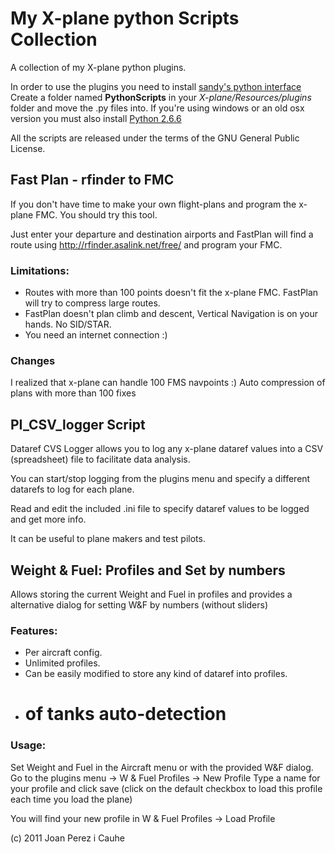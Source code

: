 # My X-plane python Scripts Collection

A collection of my X-plane python plugins.

In order to use the plugins you need to install [sandy's python interface](http://www.xpluginsdk.org/python_interface_sdk100_downloads.htm)
Create a folder named **PythonScripts** in your *X-plane/Resources/plugins* folder and move the .py files into.
If you're using windows or an old osx version you must also install [Python 2.6.6](http://www.python.org/download/releases/2.6.6/)

All the scripts are released under the terms of the GNU General Public License.

## Fast Plan - rfinder to FMC

If you don't have time to make your own flight-plans and program the x-plane FMC. You should try this tool.

Just enter your departure and destination airports and FastPlan will find a route using http://rfinder.asalink.net/free/ and program your FMC.

### Limitations:
* Routes with more than 100 points doesn't fit the x-plane FMC. FastPlan will try to compress large routes.
* FastPlan doesn't plan climb and descent, Vertical Navigation is on your hands. No SID/STAR.
* You need an internet connection :)

### Changes
I realized that x-plane can handle 100 FMS navpoints :)
Auto compression of plans with more than 100 fixes  


## PI_CSV_logger Script

Dataref CVS Logger allows you to log any x-plane dataref values into a CSV (spreadsheet) file to facilitate data analysis.

You can start/stop logging from the plugins menu and specify a different datarefs to log for each plane.

Read and edit the included .ini file to specify dataref values to be logged and get more info.

It can be useful to plane makers and test pilots.

## Weight & Fuel: Profiles and Set by numbers 

Allows storing the current Weight and Fuel in profiles and provides a alternative dialog for setting W&F by numbers (without sliders) 

### Features:

* Per aircraft config.
* Unlimited profiles.
* Can be easily modified to store any kind of dataref into profiles.
* # of tanks auto-detection

### Usage:
Set Weight and Fuel in the Aircraft menu or with the provided W&F dialog.
Go to the plugins menu -> W & Fuel Profiles -> New Profile
Type a name for your profile and click save (click on the default checkbox to load this profile each time you load the plane)

You will find your new profile in W & Fuel Profiles -> Load Profile



(c) 2011 Joan Perez i Cauhe